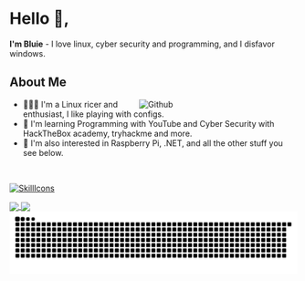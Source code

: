 # Hello 👋,
**I'm Bluie** - I love linux, cyber security and programming, and I disfavor windows.

<h2> About Me </h2>

<img width="55%" align="right" alt="Github" src="https://raw.githubusercontent.com/onimur/.github/master/.resources/git-header.svg" />


- 👨🏽‍💻 I'm a Linux ricer and enthusiast, I like playing with configs.
- 🌱 I'm learning Programming with YouTube and Cyber Security with HackTheBox academy, tryhackme and more.
- 💬 I'm also interested in Raspberry Pi, .NET, and all the other stuff you see below. 

</br>


[![SkillIcons](https://skillicons.dev/icons?i=py,lua,cs,dotnet,flask,aws,linux,bash,raspberrypi,git,github,vscode,unity,ableton,discord)](https://skillicons.dev)<br/>

<!-- ![status](https://nocache.advaith.workers.dev?url=https://img.shields.io/endpoint?url=https://dev.discordprofiles.me/api/badge/status/801378854618398740 simple=true)
![playing](https://nocache.advaith.workers.dev?url=https://img.shields.io/endpoint?url=https://dev.discordprofiles.me/api/badge/playing/801378854618398740)
![vscode](https://nocache.advaith.workers.dev?url=https://img.shields.io/endpoint?url=https://dev.discordprofiles.me/api/badge/vscode/801378854618398740) -->

<a href="https://github.com/anuraghazra/github-readme-stats">
  <img height=160 align="center" src="https://github-readme-stats-seven-roan-45.vercel.app/api?username=notbluie&theme=transparent&count_private=true&hide_border=false&border_color=30363d" />
</a>
<a href="https://github.com/anuraghazra/convoychat">
  <img height=160 align="center" src="https://github-readme-stats-seven-roan-45.vercel.app/api/top-langs?username=notbluie&layout=compact&langs_count=4&count_private=true&card_width=320&hide_border=false&theme=transparent&border_color=30363d" />
</a>


<picture>
  <source media="(prefers-color-scheme: dark)" srcset="https://raw.githubusercontent.com/notbluie/notbluie/output/github-contribution-grid-snake-dark.svg">
  <source media="(prefers-color-scheme: light)" srcset="https://raw.githubusercontent.com/notbluie/notbluie/output/github-contribution-grid-snake.svg">
  <img alt="github contribution grid snake animation" src="https://raw.githubusercontent.com/notbluie/notbluie/output/github-contribution-grid-snake.svg">
</picture>
